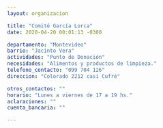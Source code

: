 ```yaml
---
layout: organizacion

title: "Comité García Lorca"
date: 2020-04-20 00:01:13 -0300

departamento: "Montevideo"
barrio: "Jacinto Vera"
actividades: "Punto de Donación"
necesidades: "Alimentos y productos de limpieza."
telefono_contacto: "099 704 126"
direccion: "Colorado 2212 casi Cufré"

otros_contactos: ""
horario: "Lunes a viernes de 17 a 19 hs."
aclaraciones: ""
cuenta_bancaria: ""

---
```

